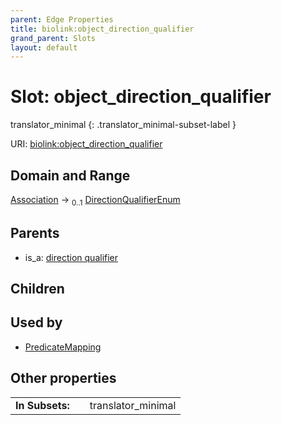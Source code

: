 ```yaml
---
parent: Edge Properties
title: biolink:object_direction_qualifier
grand_parent: Slots
layout: default
---
```


# Slot: object_direction_qualifier

translator_minimal
{: .translator_minimal-subset-label }




URI: [biolink:object_direction_qualifier](https://w3id.org/biolink/vocab/object_direction_qualifier)

## Domain and Range

[Association](Association.md) ->  <sub>0..1</sub> [DirectionQualifierEnum](DirectionQualifierEnum.md)

## Parents

 *  is_a: [direction qualifier](direction_qualifier.md)

## Children


## Used by

 * [PredicateMapping](PredicateMapping.md)

## Other properties

|  |  |  |
| --- | --- | --- |
| **In Subsets:** | | translator_minimal |

